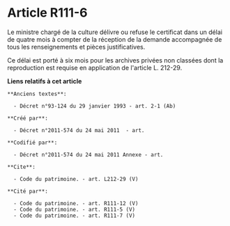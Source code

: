 # Article R111-6

Le ministre chargé de la culture délivre ou refuse le certificat dans un délai de quatre mois à compter de la réception de la
demande accompagnée de tous les renseignements et pièces justificatives. 

Ce délai est porté à six mois pour les archives privées non classées dont la reproduction est requise en application de
l'article L. 212-29.

**Liens relatifs à cet article**

	**Anciens textes**:

	  - Décret n°93-124 du 29 janvier 1993 - art. 2-1 (Ab)

	**Créé par**:

	  - Décret n°2011-574 du 24 mai 2011  - art.

	**Codifié par**:

	  - Décret n°2011-574 du 24 mai 2011 Annexe - art.

	**Cite**:

	  - Code du patrimoine. - art. L212-29 (V)

	**Cité par**:

	  - Code du patrimoine. - art. R111-12 (V)
	  - Code du patrimoine. - art. R111-5 (V)
	  - Code du patrimoine. - art. R111-7 (V)
